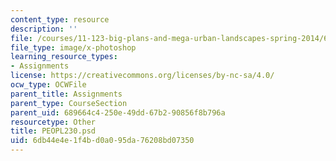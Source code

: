 ```yaml
---
content_type: resource
description: ''
file: /courses/11-123-big-plans-and-mega-urban-landscapes-spring-2014/6db44e4e1f4bd0a095da76208bd07350_PEOPL233.psd
file_type: image/x-photoshop
learning_resource_types:
- Assignments
license: https://creativecommons.org/licenses/by-nc-sa/4.0/
ocw_type: OCWFile
parent_title: Assignments
parent_type: CourseSection
parent_uid: 689664c4-250e-49dd-67b2-90856f8b796a
resourcetype: Other
title: PEOPL230.psd
uid: 6db44e4e-1f4b-d0a0-95da-76208bd07350
---
```

